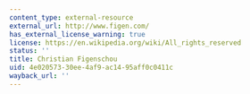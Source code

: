 ```yaml
---
content_type: external-resource
external_url: http://www.figen.com/
has_external_license_warning: true
license: https://en.wikipedia.org/wiki/All_rights_reserved
status: ''
title: Christian Figenschou
uid: 4e020573-30ee-4af9-ac14-95aff0c0411c
wayback_url: ''
---
```

